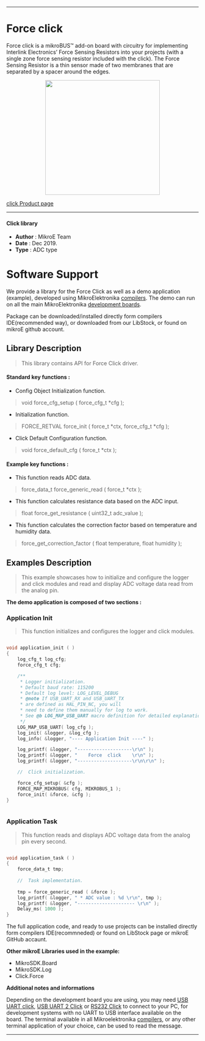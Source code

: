
---
# Force click

Force click is a mikroBUS™ add-on board with circuitry for implementing Interlink Electronics’ Force Sensing Resistors into your projects (with a single zone force sensing resistor included with the click). The Force Sensing Resistor is a thin sensor made of two membranes that are separated by a spacer around the edges.

<p align="center">
  <img src="https://download.mikroe.com/images/click_for_ide/force_click.png" height=300px>
</p>

[click Product page](https://www.mikroe.com/force-click)

---

#### Click library 

- **Author**        : MikroE Team
- **Date**          : Dec 2019.
- **Type**          : ADC type


# Software Support

We provide a library for the Force Click 
as well as a demo application (example), developed using MikroElektronika 
[compilers](https://shop.mikroe.com/compilers). 
The demo can run on all the main MikroElektronika [development boards](https://shop.mikroe.com/development-boards).

Package can be downloaded/installed directly form compilers IDE(recommended way), or downloaded from our LibStock, or found on mikroE github account. 

## Library Description

> This library contains API for Force Click driver.

#### Standard key functions :

- Config Object Initialization function.
> void force_cfg_setup ( force_cfg_t *cfg ); 
 
- Initialization function.
> FORCE_RETVAL force_init ( force_t *ctx, force_cfg_t *cfg );

- Click Default Configuration function.
> void force_default_cfg ( force_t *ctx );


#### Example key functions :

- This function reads ADC data.
> force_data_t force_generic_read ( force_t *ctx );
 
- This function calculates resistance data based on the ADC input.
> float force_get_resistance ( uint32_t adc_value );

- This function calculates the correction factor based on temperature and humidity data.
> force_get_correction_factor ( float temperature, float humidity );

## Examples Description

> This example showcases how to initialize and configure the logger and click modules and 
  read and display ADC voltage data read from the analog pin.

**The demo application is composed of two sections :**

### Application Init 

> This function initializes and configures the logger and click modules. 

```c

void application_init ( )
{
    log_cfg_t log_cfg;
    force_cfg_t cfg;

    /** 
     * Logger initialization.
     * Default baud rate: 115200
     * Default log level: LOG_LEVEL_DEBUG
     * @note If USB_UART_RX and USB_UART_TX 
     * are defined as HAL_PIN_NC, you will 
     * need to define them manually for log to work. 
     * See @b LOG_MAP_USB_UART macro definition for detailed explanation.
     */
    LOG_MAP_USB_UART( log_cfg );
    log_init( &logger, &log_cfg );
    log_info( &logger, "---- Application Init ----" );

    log_printf( &logger, "--------------------\r\n" );
    log_printf( &logger, "    Force  click    \r\n" );
    log_printf( &logger, "--------------------\r\n\r\n" );

    //  Click initialization.

    force_cfg_setup( &cfg );
    FORCE_MAP_MIKROBUS( cfg, MIKROBUS_1 );
    force_init( &force, &cfg );
}
  
```

### Application Task

> This function reads and displays ADC voltage data from the analog pin every second. 

```c

void application_task ( )
{
    force_data_t tmp;
    
    //  Task implementation.
    
    tmp = force_generic_read ( &force );
    log_printf( &logger, " * ADC value : %d \r\n", tmp );
    log_printf( &logger, "--------------------- \r\n" );
    Delay_ms( 1000 );
}  

```

The full application code, and ready to use projects can be  installed directly form compilers IDE(recommneded) or found on LibStock page or mikroE GitHub accaunt.

**Other mikroE Libraries used in the example:** 

- MikroSDK.Board
- MikroSDK.Log
- Click.Force

**Additional notes and informations**

Depending on the development board you are using, you may need 
[USB UART click](https://shop.mikroe.com/usb-uart-click), 
[USB UART 2 Click](https://shop.mikroe.com/usb-uart-2-click) or 
[RS232 Click](https://shop.mikroe.com/rs232-click) to connect to your PC, for 
development systems with no UART to USB interface available on the board. The 
terminal available in all Mikroelektronika 
[compilers](https://shop.mikroe.com/compilers), or any other terminal application 
of your choice, can be used to read the message.

---
